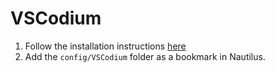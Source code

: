 # VSCodium

1. Follow the installation instructions [here](https://github.com/willswats/vscodium-config)
2. Add the `config/VSCodium` folder as a bookmark in Nautilus.
